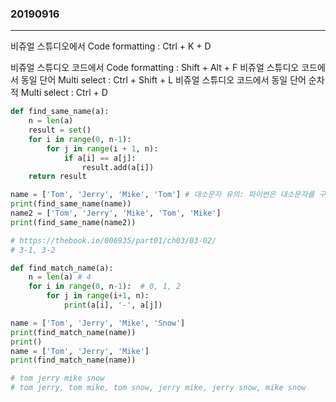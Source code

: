 ### 20190916
---

비쥬얼 스튜디오에서 Code formatting : Ctrl + K + D

비쥬얼 스튜디오 코드에서 Code formatting : Shift + Alt + F
비쥬얼 스튜디오 코드에서 동일 단어 Multi select : Ctrl + Shift + L
비쥬얼 스튜디오 코드에서 동일 단어 순차적 Multi select : Ctrl + D

```python
def find_same_name(a):
    n = len(a)
    result = set()
    for i in range(0, n-1):
        for j in range(i + 1, n):
            if a[i] == a[j]:
                result.add(a[i])
    return result

name = ['Tom', 'Jerry', 'Mike', 'Tom'] # 대소문자 유의: 파이썬은 대소문자를 구분함
print(find_same_name(name))
name2 = ['Tom', 'Jerry', 'Mike', 'Tom', 'Mike']
print(find_same_name(name2))

# https://thebook.io/006935/part01/ch03/03-02/
# 3-1, 3-2

def find_match_name(a):
    n = len(a) # 4
    for i in range(0, n-1):  # 0, 1, 2
        for j in range(i+1, n):
            print(a[i], '-', a[j])

name = ['Tom', 'Jerry', 'Mike', 'Snow']
print(find_match_name(name))
print()
name = ['Tom', 'Jerry', 'Mike']
print(find_match_name(name))

# tom jerry mike snow
# tom jerry, tom mike, tom snow, jerry mike, jerry snow, mike snow
```